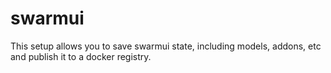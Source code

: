 # swarmui

This setup allows you to save swarmui state, including models, addons, etc and publish it to a docker registry.
